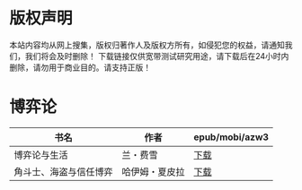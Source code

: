 # 版权声明

本站内容均从网上搜集，版权归著作人及版权方所有，如侵犯您的权益，请通知我们，我们将会及时删除！ 下载链接仅供宽带测试研究用途，请下载后在24小时内删除，请勿用于商业目的。请支持正版！

# 博弈论

| 书名 | 作者 | epub/mobi/azw3 |
| --- | --- | --- |
| 博弈论与生活 | 兰・费雪 | [下载](https://url89.ctfile.com/f/31084289-1375507066-43abdb?p=8866) |
| 角斗士、海盗与信任博弈 | 哈伊姆・夏皮拉 | [下载](https://url89.ctfile.com/f/31084289-1357050799-329cef?p=8866) |
